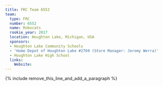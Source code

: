 ```yaml
---
title: FRC Team 6552
team:
  type: FRC
  number: 6552
  name: Robocats
  rookie_year: 2017
  location: Houghton Lake, Michigan, USA
  sponsors:
  - Houghton Lake Community Schools
  - 'Home Depot of Houghton Lake #2769 (Store Manager: Jeromy Werra)'
  - Houghton Lake High School
  links:
    Website:
---
```


{% include remove_this_line_and_add_a_paragraph %}